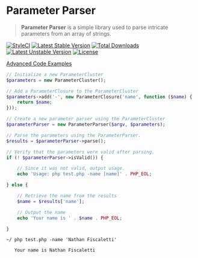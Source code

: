 # Parameter Parser
> **Parameter Parser** is a simple library used to parse intricate parameters from an array of strings.

[![StyleCI](https://styleci.io/repos/73029011/shield?style=flat)](https://styleci.io/repos/73029011)
[![Latest Stable Version](https://poser.pugx.org/nafisc/parameterparser/v/stable?format=flat)](https://packagist.org/packages/nafisc/parameterparser)
[![Total Downloads](https://poser.pugx.org/nafisc/parameterparser/downloads?format=flat)](https://packagist.org/packages/nafisc/parameterparser)
[![Latest Unstable Version](https://poser.pugx.org/nafisc/parameterparser/v/unstable?format=flat)](https://packagist.org/packages/nafisc/parameterparser)
[![License](https://poser.pugx.org/nafisc/parameterparser/license?format=flat)](https://packagist.org/packages/nafisc/parameterparser)

[Advanced Code Examples](https://github.com/nathan-fiscaletti/parameterparser/blob/master/Examples/Example1.md)

```php
// Initialize a new ParameterCluster
$parameters = new ParameterCluster();

// Add a ParameterClosure to the ParameterCluster
$parameters->add('-', new ParameterClosure('name', function ($name) {
    return $name;
}));

// Create a new parameter parser using the ParameterCluster
$parameterParser = new ParameterParser($argv, $parameters);

// Parse the parameters using the ParameterParser.
$results = $parameterParser->parse();

// Verify that the parameters were valid after parsing.
if (! $parameterParser->isValid()) {

    // Since it was not valid, output usage.
    echo 'Usage: php test.php -name [name]' . PHP_EOL;

} else {

    // Retrieve the name from the results
    $name = $results['name'];

    // Output the name
    echo 'Your name is ' . $name . PHP_EOL;

}
```

```
~/ php test.php -name 'Nathan Fiscaletti'

   Your name is Nathan Fiscaletti
```
